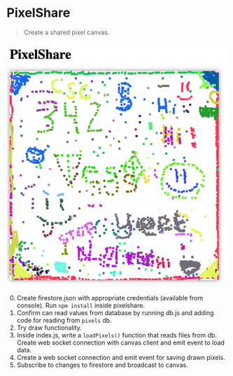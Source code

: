 # PixelShare

> Create a shared pixel canvas.

![screenshot](pixelshare.png)


0. Create firestore.json with appropriate credentials (available from console). Run `npm install` inside pixelshare.
1. Confirm can read values from database by running db.js and adding code for reading from `pixels` db.
2. Try draw functionality.
3. Inside index.js, write a `loadPixels()` function that reads files from db. Create web socket connection with canvas client and emit event to load data.
4. Create a web socket connection and emit event for saving drawn pixels.
5. Subscribe to changes to firestore and broadcast to canvas.
